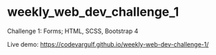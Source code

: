# weekly_web_dev_challenge_1
Challenge 1: Forms; HTML, SCSS, Bootstrap 4

Live demo:
https://codevargulf.github.io/weekly-web-dev-challenge-1/
